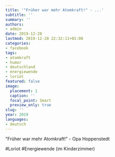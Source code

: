 ```yaml
---
title: '"Früher war mehr Atomkraft!" - ...'
subtitle: ''
summary: ''
authors:
- admin
date: 2019-12-28
lastmod: 2019-12-28 22:32:11+01:00
categories:
- facebook
tags:
- atomkraft
- humor
- deutschland
- energiewende
- loriot
featured: false
image:
  placement: 1
  caption: ''
  focal_point: Smart
  preview_only: true
slug: ''
year: 2019
languages:
- deutsch
---
```


"Früher war mehr Atomkraft!" - Opa Hoppenstedt

#Loriot #Energiewende (im Kinderzimmer)